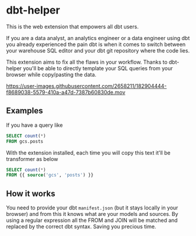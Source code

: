 # dbt-helper
This is the web extension that empowers all dbt users.

If you are a data analyst, an analytics engineer or a data engineer using dbt you already experienced the pain dbt is when it comes to switch between your warehouse SQL editor and your dbt git repository where the code lies.

This extension aims to fix all the flaws in your workflow. Thanks to dbt-helper you'll be able to directly template your SQL queries from your browser while copy/pasting the data.

https://user-images.githubusercontent.com/2658211/182904444-f8689038-5579-410a-a47d-7387b60830de.mov

## Examples

If you have a query like
```sql
SELECT count(*)
FROM gcs.posts
```

With the extension installed, each time you will copy this text it'll be transformer as below
```sql
SELECT count(*)
FROM {{ source('gcs', 'posts') }}
```

## How it works
You need to provide your dbt `manifest.json` (but it stays locally in your browser) and from this it knows what are your models and sources. By using a regular expression all the FROM and JOIN will be matched and replaced by the correct dbt syntax. Saving you precious time.
